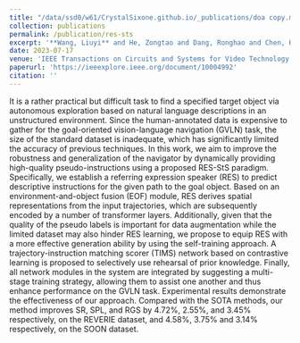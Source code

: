 ```yaml
---
title: "/data/ssd0/w61/CrystalSixone.github.io/_publications/doa copy.md"
collection: publications
permalink: /publication/res-sts
excerpt: '**Wang, Liuyi** and He, Zongtao and Dang, Ronghao and Chen, Huiyi and Liu, Chengju and Chen, Qijun'
date: 2023-07-17
venue: 'IEEE Transactions on Circuits and Systems for Video Technology'
paperurl: 'https://ieeexplore.ieee.org/document/10004992'
citation: ''
---
```


It is a rather practical but difficult task to find a specified target object via autonomous exploration based on natural language descriptions in an unstructured environment. Since the human-annotated data is expensive to gather for the goal-oriented vision-language navigation (GVLN) task, the size of the standard dataset is inadequate, which has significantly limited the accuracy of previous techniques. In this work, we aim to improve the robustness and generalization of the navigator by dynamically providing high-quality pseudo-instructions using a proposed RES-StS paradigm. Specifically, we establish a referring expression speaker (RES) to predict descriptive instructions for the given path to the goal object. Based on an environment-and-object fusion (EOF) module, RES derives spatial representations from the input trajectories, which are subsequently encoded by a number of transformer layers. Additionally, given that the quality of the pseudo labels is important for data augmentation while the limited dataset may also hinder RES learning, we propose to equip RES with a more effective generation ability by using the self-training approach. A trajectory-instruction matching scorer (TIMS) network based on contrastive learning is proposed to selectively use rehearsal of prior knowledge. Finally, all network modules in the system are integrated by suggesting a multi-stage training strategy, allowing them to assist one another and thus enhance performance on the GVLN task. Experimental results demonstrate the effectiveness of our approach. Compared with the SOTA methods, our method improves SR, SPL, and RGS by 4.72%, 2.55%, and 3.45% respectively, on the REVERIE dataset, and 4.58%, 3.75% and 3.14% respectively, on the SOON dataset.
